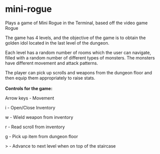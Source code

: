 # mini-rogue
Plays a game of Mini Rogue in the Terminal, based off the video game Rogue

The game has 4 levels, and the objective of the game is to obtain the golden idol located in the last level of the dungeon. 

Each level has a random number of rooms which the user can navigate, filled with a random number of different types of monsters.
The monsters have different movement and attack patterns. 

The player can pick up scrolls and weapons from the dungeon floor and then equip them appropriately to raise stats. 
<br><br>
<b>Controls for the game: </b>

Arrow keys - Movement

i - Open/Close Inventory

w - Wield weapon from inventory

r - Read scroll from inventory

g - Pick up item from dungeon floor

\> - Advance to next level when on top of the staircase
